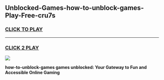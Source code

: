 
## Unblocked-Games-how-to-unblock-games-Play-Free-cru7s
<h3>
<a href="https://premium76.site?title=how-to-unblock-games&ref=12A">CLICK TO PLAY</a></h3>
<hr>

<h3>
<a href="https://premium76.site?title=how-to-unblock-games&ref=12A">CLICK 2 PLAY</a>
  
</h3>

<a href="https://premium76.site?title=how-to-unblock-games&ref=12A"><img src="https://clearcache.store/games.png"></a>


**how-to-unblock-games games unblocked: Your Gateway to Fun and Accessible Online Gaming**
